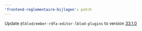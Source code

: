 ```yaml
---
'frontend-reglementaire-bijlagen': patch
---
```


Update `@lblod/ember-rdfa-editor-lblod-plugins` to version [33.1.0](https://github.com/lblod/ember-rdfa-editor-lblod-plugins/releases/tag/v33.1.0)
